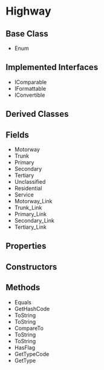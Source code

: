 # Highway
## Base Class
- Enum
## Implemented Interfaces
- IComparable
- IFormattable
- IConvertible
## Derived Classes
## Fields
- Motorway
- Trunk
- Primary
- Secondary
- Tertiary
- Unclassified
- Residential
- Service
- Motorway_Link
- Trunk_Link
- Primary_Link
- Secondary_Link
- Tertiary_Link
## Properties
## Constructors
## Methods
- Equals
- GetHashCode
- ToString
- ToString
- CompareTo
- ToString
- ToString
- HasFlag
- GetTypeCode
- GetType

